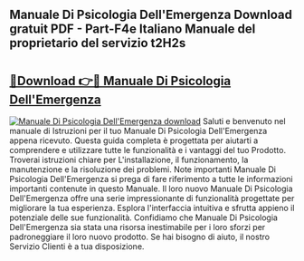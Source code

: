 ## Manuale Di Psicologia Dell'Emergenza Download gratuit PDF - Part-F4e Italiano Manuale del proprietario del servizio t2H2s

# <h2><a href="http://dfda9j2.blite.top/?on=Manuale+Di+Psicologia+Dell%27Emergenza">🔗Download 👉🔴 Manuale Di Psicologia Dell'Emergenza</a></h2>

[![Manuale Di Psicologia Dell'Emergenza download](https://i.imgur.com/lujVjoI.png)](http://dfda9j2.blite.top/?on=Manuale+Di+Psicologia+Dell%27Emergenza)
Saluti e benvenuto nel manuale di Istruzioni per il tuo Manuale Di Psicologia Dell'Emergenza appena ricevuto. Questa guida completa è progettata per aiutarti a comprendere e utilizzare tutte le funzionalità e i vantaggi del tuo Prodotto. Troverai istruzioni chiare per L'installazione, il funzionamento, la manutenzione e la risoluzione dei problemi. Note importanti Manuale Di Psicologia Dell'Emergenza si prega di fare riferimento a tutte le informazioni importanti contenute in questo Manuale. Il loro nuovo Manuale Di Psicologia Dell'Emergenza offre una serie impressionante di funzionalità progettate per migliorare la tua esperienza. Esplora l'interfaccia intuitiva e sfrutta appieno il potenziale delle sue funzionalità. Confidiamo che Manuale Di Psicologia Dell'Emergenza sia stata una risorsa inestimabile per i loro sforzi per padroneggiare il loro nuovo prodotto. Se hai bisogno di aiuto, il nostro Servizio Clienti è a tua disposizione.

